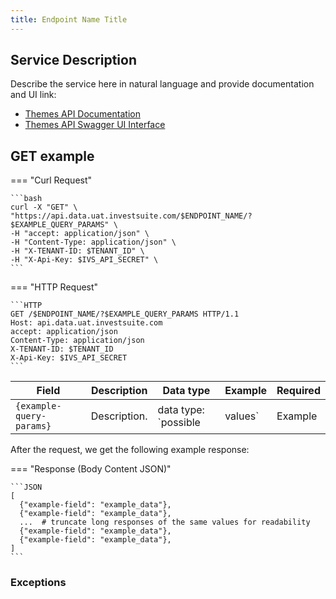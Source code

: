 ```yaml
---
title: Endpoint Name Title
---
```


## Service Description

Describe the service here in natural language and provide documentation and UI link:

- [Themes API Documentation](https://api.data.uat.investsuite.com/redoc#tag/{})
- [Themes API Swagger UI Interface](https://api.data.uat.investsuite.com/docs#/Themes/)

## GET example

=== "Curl Request"

    ```bash
    curl -X "GET" \
    "https://api.data.uat.investsuite.com/$ENDPOINT_NAME/?$EXAMPLE_QUERY_PARAMS" \
    -H "accept: application/json" \
    -H "Content-Type: application/json" \
    -H "X-TENANT-ID: $TENANT_ID" \
    -H "X-Api-Key: $IVS_API_SECRET" \
    ```

=== "HTTP Request"

    ```HTTP
    GET /$ENDPOINT_NAME/?$EXAMPLE_QUERY_PARAMS HTTP/1.1
    Host: api.data.uat.investsuite.com
    accept: application/json
    Content-Type: application/json
    X-TENANT-ID: $TENANT_ID
    X-Api-Key: $IVS_API_SECRET
    ```

Field | Description | Data type | Example | Required
----- | ----------- | --------- | ------- | --------
`{example-query-params}` | Description. | data type: `possible|values` | Example | Yes/No, default `false`


After the request, we get the following example response:

=== "Response (Body Content JSON)"

    ```JSON
    [
      {"example-field": "example_data"},
      {"example-field": "example_data"},
      ...  # truncate long responses of the same values for readability
      {"example-field": "example_data"},
      {"example-field": "example_data"},
    ]
    ```

### Exceptions
